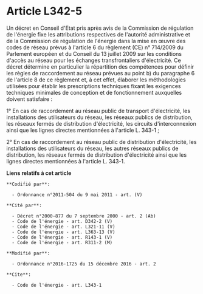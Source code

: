 # Article L342-5

Un décret en Conseil d'Etat pris après avis de la Commission de régulation de l'énergie fixe les attributions respectives de
l'autorité administrative et de la Commission de régulation de l'énergie dans la mise en œuvre des codes de réseau prévus à
l'article 6 du règlement (CE) n° 714/2009 du Parlement européen et du Conseil du 13 juillet 2009 sur les conditions d'accès
au réseau pour les échanges transfrontaliers d'électricité. Ce décret détermine en particulier la répartition des compétences
pour définir les règles de raccordement au réseau prévues au point b) du paragraphe 6 de l'article 8 de ce règlement et, à
cet effet, élaborer les méthodologies utilisées pour établir les prescriptions techniques fixant les exigences techniques
minimales de conception et de fonctionnement auxquelles doivent satisfaire : 

1° En cas de raccordement au réseau public de transport d'électricité, les installations des utilisateurs du réseau, les
réseaux publics de distribution, les réseaux fermés de distribution d'électricité, les circuits d'interconnexion ainsi que
les lignes directes mentionnées à l'article L. 343-1 ; 

2° En cas de raccordement au réseau public de distribution d'électricité, les installations des utilisateurs du réseau, les
autres réseaux publics de distribution, les réseaux fermés de distribution d'électricité ainsi que les lignes directes
mentionnées à l'article L. 343-1.

**Liens relatifs à cet article**

	**Codifié par**:

	  - Ordonnance n°2011-504 du 9 mai 2011 - art. (V)

	**Cité par**:

	  - Décret n°2000-877 du 7 septembre 2000 - art. 2 (Ab)
	  - Code de l'énergie - art. D342-2 (V)
	  - Code de l'énergie - art. L321-11 (V)
	  - Code de l'énergie - art. L363-13 (V)
	  - Code de l'énergie - art. R143-1 (V)
	  - Code de l'énergie - art. R311-2 (M)

	**Modifié par**:

	  - Ordonnance n°2016-1725 du 15 décembre 2016 - art. 2

	**Cite**:

	  - Code de l'énergie - art. L343-1
